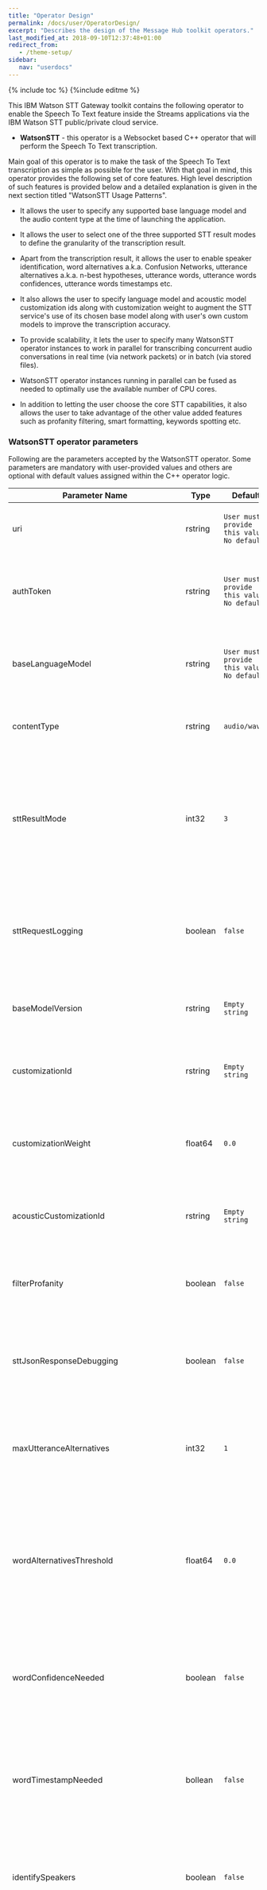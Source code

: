 ```yaml
---
title: "Operator Design"
permalink: /docs/user/OperatorDesign/
excerpt: "Describes the design of the Message Hub toolkit operators."
last_modified_at: 2018-09-10T12:37:48+01:00
redirect_from:
   - /theme-setup/
sidebar:
   nav: "userdocs"
---
```

{% include toc %}
{%include editme %}

This IBM Watson STT Gateway toolkit contains the following operator to enable the Speech To Text feature inside the Streams applications via the IBM Watson STT public/private cloud service.

 * **WatsonSTT** - this operator is a Websocket based C++ operator that will perform the Speech To Text transcription.

Main goal of this operator is to make the task of the Speech To Text transcription as simple as possible for the user. With that goal in mind, this operator provides the following set of core features. High level description of such features is provided below and a detailed explanation is given in the next section titled "WatsonSTT Usage Patterns".

 * It allows the user to specify any supported base language model and the audio content type at the time of launching the application.

 * It allows the user to select one of the three supported STT result modes to define the granularity of the transcription result.

 * Apart from the transcription result, it allows the user to enable speaker identification, word alternatives a.k.a. Confusion Networks, utterance alternatives a.k.a. n-best hypotheses, utterance words, utterance words confidences, utterance words timestamps etc.

 * It also allows the user to specify language model and acoustic model customization ids along with customization weight to augment the STT service's use of its chosen base model along with user's own custom models to improve the transcription accuracy.

 * To provide scalability, it lets the user to specify many WatsonSTT operator instances to work in parallel for transcribing concurrent audio conversations in real time (via network packets) or in batch (via stored files).

 * WatsonSTT operator instances running in parallel can be fused as needed to optimally use the available number of CPU cores.

 * In addition to letting the user choose the core STT capabilities, it also allows the user to take advantage of the other value added features such as profanity filtering, smart formatting, keywords spotting etc.


### WatsonSTT operator parameters
Following are the parameters accepted by the WatsonSTT operator. Some parameters are mandatory with user-provided values and others are optional with default values assigned within the C++ operator logic.

| Parameter Name | Type | Default | Description |
| --- | --- | --- | --- |
| uri | rstring | `User must provide this value. No default.` | This parameter specifies the Watson STT web socket service URI. |
| authToken | rstring | `User must provide this value. No default.` | This parameter specifies the auth token needed to access the Watson STT service. |
| baseLanguageModel | rstring | `User must provide this value. No default.` | This parameter specifies the name of the Watson STT base language model that should be used. |
| contentType | rstring | `audio/wav` | This parameter specifies the content type to be used for transcription. |
| sttResultMode | int32 | `3` | This parameter specifies what type of STT result is needed: 1 to get partial utterances, 2 to get completed utterance, 3 to get the full text after transcribing the entire audio. |
| sttRequestLogging | boolean | `false` | This parameter specifies whether request logging should be done for every STT audio transcription request. |
| baseModelVersion | rstring | `Empty string` | This parameter specifies a particular base model version to be used for transcription. |
| customizationId | rstring | `Empty string` | This parameter specifies a custom language model to be used for transcription. |
| customizationWeight | float64 | `0.0` | This parameter specifies a relative weight for a custom language model as a float64 between 0.0 to 1.0 |
| acousticCustomizationId | rstring | `Empty string` | This parameter specifies a custom acoustic model to be used for transcription. |
| filterProfanity | boolean | `false` | This parameter indicates whether profanity should be filtered from a transcript. |
| sttJsonResponseDebugging | boolean | `false` | This parameter is used for debugging the STT JSON response message. Mostly for IBM internal use. |
| maxUtteranceAlternatives | int32 | `1` | This parameter indicates the required number of n-best alternative hypotheses for the transcription results. |
| wordAlternativesThreshold | float64 | `0.0` | This parameter controls the density of the word alternatives results (a.k.a. Confusion Networks). A value of 0.0 disables this feature. Valid value must be less than 1.0 |
| wordConfidenceNeeded | boolean | `false` | This parameter indicates whether the transcription result should include individual words and their confidences or not. |
| wordTimestampNeeded | bollean | `false` | This parameter indicates whether the transcription result should include individual words and their timestamps or not. |
| identifySpeakers | boolean | `false` | This parameter indicates whether the speakers of the individual words in an utterance result should be identified. |
| smartFormattingNeeded | boolean | `false` | This parameter indicates whether to convert date, time, phone numbers, currency values, email and URLs into conventional representations. |
| keywordsSpottingThreshold | float64 | `0.0` | This parameter specifies the minimum confidence level that the STT service must have for an utterance word to match a given keyword. A value of 0.0 disables this feature. Valid value must be less than 1.0. |
| keywordsToBeSpotted | list<rstring> | `Empty list` | This parameter specifies a list (array) of strings to be spotted. |
| websocketLoggingNeeded | boolean | `false` | This parameter specifies whether logging is needed from the Websocket library. |
| cpuYieldTimeInAudioSenderThread | float64 | `0.001 i.e. 1 millisecond` | This parameter specifies the CPU yield time (in seconds) needed inside the audio sender thread's tight loop spinning to look for new audio data to be sent to the STT service. It should be >= 0.0 |
| waitTimeBeforeSTTServiceConnectionRetry | float64 | `3.0` | This parameter specifies the time (in seconds) to wait before retrying a connection attempt to the Watson STT service. It should be >= 1.0 |
| maxAllowedConnectionAttempts | int32 | `10` | This parameter specifies the maximum number of attempts to make a Websocket connection to the STT service. It should be >= 1 |


### WatsonSTT operator's custom output functions
Following are the custom output functions supported by the WatsonSTT operator. These functions can be called as needed within the output clause of this operator's SPL invocation code.

| Output function name | Description |
| --- | --- |
| int32 getUtteranceNumber() | Returns an int32 number indicating the utterance number. |
| rstring getUtteranceText() | Returns the transcription of audio in the form of a single utterance. |
| boolean isFinalizedUtterance() | Returns a boolean value to indicate if this is an interim partial utterance or a finalized utterance. |
| float32 getConfidence() | Returns a float32 confidence value for an interim partial utterance or for a finalized utterance or for the full text. |
| rstring getFullTranscriptionText() | Returns the transcription of audio in the form of full text after completing the entire transcription. |
| rstring getSTTErrorMessage() | Returns the Watson STT error message if any during transcription. |
| boolean isTranscriptionCompleted() | Returns a boolean value to indicate whether the full transcription is completed. |
| list<rstring> getUtteranceAlternatives() | Returns a list of n-best alternative hypotheses for an utterance result. List will have the very best guess first followed by the next best ones in that order. |
| list<list<rstring>> getWordAlternatives() | Returns a nested list of word alternatives (Confusion Networks). |
| list<list<float64>> getWordAlternativesConfidences() | Returns a nested list of word alternatives confidences (Confusion Networks). |
| list<float64> getWordAlternativesStartTimes() | Returns a list of word alternatives start times (Confusion Networks). |
| list<float64> getWordAlternativesEndTimes() | Returns a list of word alternatives end times (Confusion Networks). |
| list<rstring> getUtteranceWords() | Returns a list of words in an utterance result. |
| list<float64> getUtteranceWordsStartTimes() | Returns a list of start times of the words in an utterance result relative to the start of the audio. |
| list<float64> getUtteranceWordsEndTimes() | Returns a list of end times of the words in an utterance result relative to the start of the audio. |
| float64 getUtteranceStartTime() | Returns the start time of an utterance relative to the start of the audio. |
| float64 getUtteranceEndTime() | Returns the end time of an utterance relative to the start of the audio. |
| list<int32> getUtteranceWordsSpeakers() | Returns a list of speaker ids for the individual words in an utterance result. |
| list<float64> getUtteranceWordsSpeakersConfidences() | Returns a list of confidences in identifying the speakers of the individual words in an utterance result. |
| map<rstring, list<map<rstring, float64>>> getKeywordsSpottingResults() | Returns the STT keywords spotting results as a map of key/value pairs. Read this toolkit's documentation to learn about the map contents. |
